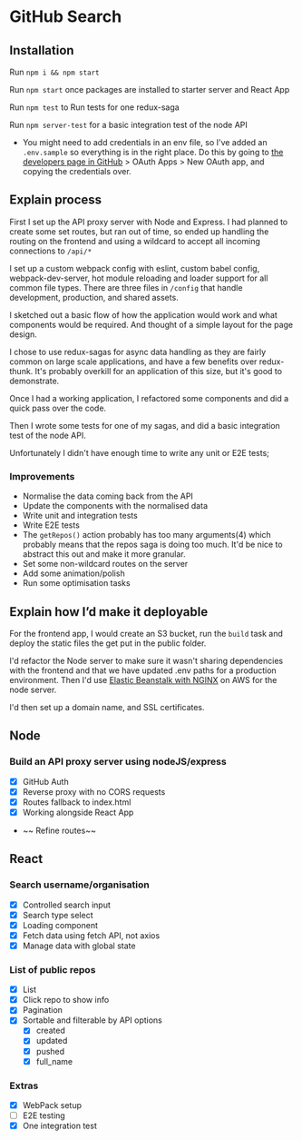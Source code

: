 # GitHub Search

## Installation

Run `npm i && npm start`

Run `npm start` once packages are installed to starter server and React App

Run `npm test` to Run tests for one redux-saga

Run `npm server-test` for a basic integration test of the node API

* You might need to add credentials in an env file, so I've added an `.env.sample` so everything is in the right place. Do this by going to [the developers page in GitHub](https://github.com/settings/developers) > OAuth Apps > New OAuth app, and copying the credentials over.

## Explain process

First I set up the API proxy server with Node and Express. I had planned to create some set routes, but ran out of time, so ended up handling the routing on the frontend and using a wildcard to accept all incoming connections to `/api/*`

I set up a custom webpack config with eslint, custom babel config, webpack-dev-server, hot module reloading and loader support for all common file types. There are three files in `/config` that handle development, production, and shared assets.

I sketched out a basic flow of how the application would work and what components would be required. And thought of a simple layout for the page design.

I chose to use redux-sagas for async data handling as they are fairly common on large scale applications, and have a few benefits over redux-thunk. It's probably overkill for an application of this size, but it's good to demonstrate.

Once I had a working application, I refactored some components and did a quick pass over the code.

Then I wrote some tests for one of my sagas, and did a basic integration test of the node API.

Unfortunately I didn't have enough time to write any unit or E2E tests;

### Improvements

- Normalise the data coming back from the API
- Update the components with the normalised data
- Write unit and integration tests
- Write E2E tests
- The `getRepos()` action probably has too many arguments(4) which probably means that the repos saga is doing too much. It'd be nice to abstract this out and make it more granular.
- Set some non-wildcard routes on the server
- Add some animation/polish
- Run some optimisation tasks

## Explain how I’d make it deployable

For the frontend app, I would create an S3 bucket, run the `build` task and deploy the static files the get put in the public folder.

I'd refactor the Node server to make sure it wasn't sharing dependencies with the frontend and that we have updated .env paths for a production environment. Then I'd use [Elastic Beanstalk with NGINX](https://docs.aws.amazon.com/elasticbeanstalk/latest/dg/nodejs-platform-proxy.html) on AWS for the node server.

I'd then set up a domain name, and SSL certificates.

## Node

### Build an API proxy server using nodeJS/express

- [X] GitHub Auth
- [X] Reverse proxy with no CORS requests
- [X] Routes fallback to index.html
- [X] Working alongside React App
- ~~ Refine routes~~

## React

### Search username/organisation

- [X] Controlled search input
- [X] Search type select
- [X] Loading component
- [X] Fetch data using fetch API, not axios
- [X] Manage data with global state

### List of public repos

- [X] List
- [X] Click repo to show info
- [X] Pagination
- [X] Sortable and filterable by API options
  - [X] created
  - [X] updated
  - [X] pushed
  - [X] full_name

### Extras

- [X] WebPack setup
- [ ] E2E testing
- [X] One integration test
